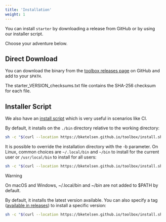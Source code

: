 ```yaml
---
title: 'Installation'
weight: 1
---
```



You can install `starter` by downloading a release from GitHub or by using our installer script.

Choose your adventure below.

## Direct Download

You can download the binary from the [toolbox releases page](https://github.com/bketelsen/toolbox/releases) on GitHub and add to your `$PATH`.

The starter_VERSION_checksums.txt file contains the SHA-256 checksum for each file.

## Installer Script

We also have an [install script](https://github.com/bketelsen/toolbox/blob/main/starter/install.sh) which is very useful in scenarios like CI.

By default, it installs on the `./bin` directory relative to the working directory:

```bash
sh -c "$(curl --location https://bketelsen.github.io/toolbox/install.sh)" -- -d
```

It is possible to override the installation directory with the -b parameter. On Linux, common choices are `~/.local/bin` and `~/bin` to install for the current user or `/usr/local/bin` to install for all users:

```bash
sh -c "$(curl --location https://bketelsen.github.io/toolbox/install.sh)" -- -d -b ~/.local/bin
```

> [!WARNING]
> On macOS and Windows, ~/.local/bin and ~/bin are not added to $PATH by default.

By default, it installs the latest version available. You can also specify a tag ([available in releases](https://github.com/bketelsen/toolbox/releases)) to install a specific version:

```bash
sh -c "$(curl --location https://bketelsen.github.io/toolbox/install.sh)" -- -d v0.3.1
```